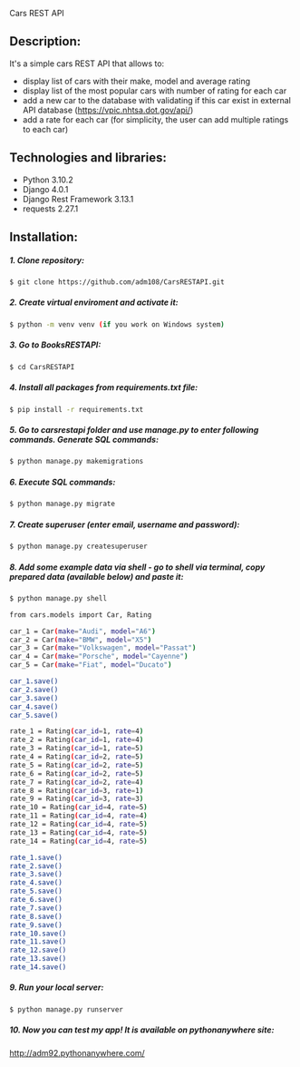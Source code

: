 Cars REST API

## Description:
It's a simple cars REST API that allows to:
- display list of cars with their make, model and average rating
- display list of the most popular cars with number of rating for each car
- add a new car to the database with validating if this car exist in external API database (https://vpic.nhtsa.dot.gov/api/)
- add a rate for each car (for simplicity, the user can add multiple ratings to each car)

## Technologies and libraries:
- Python 3.10.2
- Django 4.0.1
- Django Rest Framework 3.13.1
- requests 2.27.1

## Installation:
##### 1. Clone repository:
```sh
$ git clone https://github.com/adm108/CarsRESTAPI.git
```
##### 2. Create virtual enviroment and activate it:
```sh
$ python -m venv venv (if you work on Windows system)
```
##### 3. Go to BooksRESTAPI:
```sh
$ cd CarsRESTAPI
```
##### 4. Install all packages from requirements.txt file:
```sh
$ pip install -r requirements.txt
```
##### 5. Go to carsrestapi folder and use manage.py to enter following commands. Generate SQL commands:
```sh
$ python manage.py makemigrations
```
##### 6. Execute SQL commands:
```sh
$ python manage.py migrate
```
##### 7. Create superuser (enter email, username and password):
```sh
$ python manage.py createsuperuser
```
##### 8. Add some example data via shell - go to shell via terminal, copy prepared data (available below) and paste it:
```sh
$ python manage.py shell
```
```sh
from cars.models import Car, Rating

car_1 = Car(make="Audi", model="A6")
car_2 = Car(make="BMW", model="X5")
car_3 = Car(make="Volkswagen", model="Passat")
car_4 = Car(make="Porsche", model="Cayenne")
car_5 = Car(make="Fiat", model="Ducato")

car_1.save()
car_2.save()
car_3.save()
car_4.save()
car_5.save()

rate_1 = Rating(car_id=1, rate=4)
rate_2 = Rating(car_id=1, rate=4)
rate_3 = Rating(car_id=1, rate=5)
rate_4 = Rating(car_id=2, rate=5)
rate_5 = Rating(car_id=2, rate=5)
rate_6 = Rating(car_id=2, rate=5)
rate_7 = Rating(car_id=2, rate=4)
rate_8 = Rating(car_id=3, rate=1)
rate_9 = Rating(car_id=3, rate=3)
rate_10 = Rating(car_id=4, rate=5)
rate_11 = Rating(car_id=4, rate=4)
rate_12 = Rating(car_id=4, rate=5)
rate_13 = Rating(car_id=4, rate=5)
rate_14 = Rating(car_id=4, rate=5)

rate_1.save()
rate_2.save()
rate_3.save()
rate_4.save()
rate_5.save()
rate_6.save()
rate_7.save()
rate_8.save()
rate_9.save()
rate_10.save()
rate_11.save()
rate_12.save()
rate_13.save()
rate_14.save()
```
##### 9. Run your local server:
```sh
$ python manage.py runserver
```
##### 10. Now you can test my app! It is available on pythonanywhere site:
http://adm92.pythonanywhere.com/
